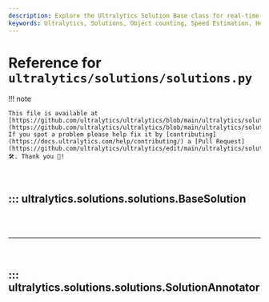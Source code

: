 ```yaml
---
description: Explore the Ultralytics Solution Base class for real-time object counting,virtual gym, heatmaps, speed estimation using Ultralytics YOLO. Learn to implement Ultralytics solutions effectively.
keywords: Ultralytics, Solutions, Object counting, Speed Estimation, Heatmaps, Queue Management, AI Gym, YOLO, pose detection, gym step counting, real-time pose estimation, Python
---
```


# Reference for `ultralytics/solutions/solutions.py`

!!! note

    This file is available at [https://github.com/ultralytics/ultralytics/blob/main/ultralytics/solutions/solutions.py](https://github.com/ultralytics/ultralytics/blob/main/ultralytics/solutions/solutions.py). If you spot a problem please help fix it by [contributing](https://docs.ultralytics.com/help/contributing/) a [Pull Request](https://github.com/ultralytics/ultralytics/edit/main/ultralytics/solutions/solutions.py) 🛠️. Thank you 🙏!

<br>

## ::: ultralytics.solutions.solutions.BaseSolution

<br><br><hr><br>

## ::: ultralytics.solutions.solutions.SolutionAnnotator

<br><br>
